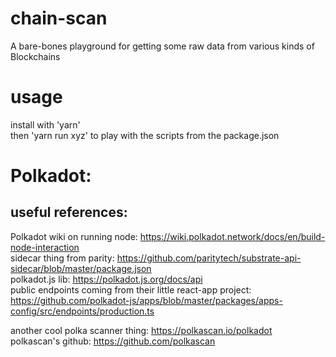 # chain-scan
A bare-bones playground for getting some raw data from various kinds of Blockchains  

# usage
install with 'yarn'  
then 'yarn run xyz' to play with the scripts from the package.json  

# Polkadot:
## useful references:
Polkadot wiki on running node: https://wiki.polkadot.network/docs/en/build-node-interaction  
sidecar thing from parity: https://github.com/paritytech/substrate-api-sidecar/blob/master/package.json  
polkadot.js lib: https://polkadot.js.org/docs/api  
public endpoints coming from their little react-app project: https://github.com/polkadot-js/apps/blob/master/packages/apps-config/src/endpoints/production.ts  

another cool polka scanner thing: https://polkascan.io/polkadot  
polkascan's github: https://github.com/polkascan  